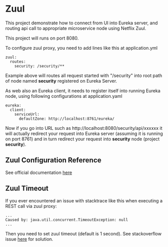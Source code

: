 # Zuul
This project demonstrate how to connect from UI into Eureka server, and routing api call to appropriate microservice node using Netflix Zuul.

This project will runs on port 8080.

To configure zuul proxy, you need to add lines like this at application.yml

    zuul:
      routes:
        security: /security/**

Example above will routes all request started with "/security" into root path of node named **security** registered on Eureka Server.

As web also an Eureka client, it needs to register itself into running Eureka node, using following configurations at application.yaml

    eureka:
      client:
        serviceUrl:
          defaultZone: http://localhost:8761/eureka/

Now if you go into URL such as http://localhost:8080/security/api/xxxxxx it will actually redirect your request into Eureka server (assuming it is running on port 8761) and in turn redirect your request into **security** node (project **security**).

## Zuul Configuration Reference
See official documentation [here](https://github.com/Netflix/Hystrix/wiki/Configuration#execution.isolation.thread.timeoutInMilliseconds)

## Zuul Timeout
If you ever encountered an issue with stacktrace like this when executing a REST call via zuul proxy:

    ...
    Caused by: java.util.concurrent.TimeoutException: null
    ...

Then you need to set zuul timeout (default is 1 second). See stackoverflow issue [here](http://stackoverflow.com/questions/40327631/service-via-zuul-cant-connect-to-gmail/40341898#40341898) for solution.

